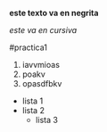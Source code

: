 **este texto va en negrita**

*este va en cursiva*

#practica1

1. iavvmioas
2. poakv
3. opasdfbkv


* lista 1
* lista 2
  * lista 3
